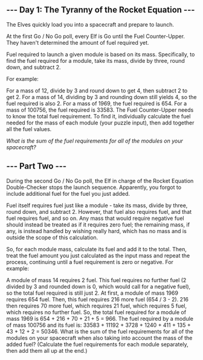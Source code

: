 ## --- Day 1: The Tyranny of the Rocket Equation ---

The Elves quickly load you into a spacecraft and prepare to launch.

At the first Go / No Go poll, every Elf is Go until the Fuel Counter-Upper. They haven't determined the amount of fuel required yet.

Fuel required to launch a given module is based on its mass. Specifically, to find the fuel required for a module, take its mass, divide by three, round down, and subtract 2.

For example:

For a mass of 12, divide by 3 and round down to get 4, then subtract 2 to get 2.
For a mass of 14, dividing by 3 and rounding down still yields 4, so the fuel required is also 2.
For a mass of 1969, the fuel required is 654.
For a mass of 100756, the fuel required is 33583.
The Fuel Counter-Upper needs to know the total fuel requirement. To find it, individually calculate the fuel needed for the mass of each module (your puzzle input), then add together all the fuel values.

*What is the sum of the fuel requirements for all of the modules on your spacecraft?*

## --- Part Two ---
During the second Go / No Go poll, the Elf in charge of the Rocket Equation Double-Checker stops the launch sequence. Apparently, you forgot to include additional fuel for the fuel you just added.

Fuel itself requires fuel just like a module - take its mass, divide by three, round down, and subtract 2. However, that fuel also requires fuel, and that fuel requires fuel, and so on. Any mass that would require negative fuel should instead be treated as if it requires zero fuel; the remaining mass, if any, is instead handled by wishing really hard, which has no mass and is outside the scope of this calculation.

So, for each module mass, calculate its fuel and add it to the total. Then, treat the fuel amount you just calculated as the input mass and repeat the process, continuing until a fuel requirement is zero or negative. For example:

A module of mass 14 requires 2 fuel. This fuel requires no further fuel (2 divided by 3 and rounded down is 0, which would call for a negative fuel), so the total fuel required is still just 2.
At first, a module of mass 1969 requires 654 fuel. Then, this fuel requires 216 more fuel (654 / 3 - 2). 216 then requires 70 more fuel, which requires 21 fuel, which requires 5 fuel, which requires no further fuel. So, the total fuel required for a module of mass 1969 is 654 + 216 + 70 + 21 + 5 = 966.
The fuel required by a module of mass 100756 and its fuel is: 33583 + 11192 + 3728 + 1240 + 411 + 135 + 43 + 12 + 2 = 50346.
What is the sum of the fuel requirements for all of the modules on your spacecraft when also taking into account the mass of the added fuel? (Calculate the fuel requirements for each module separately, then add them all up at the end.)